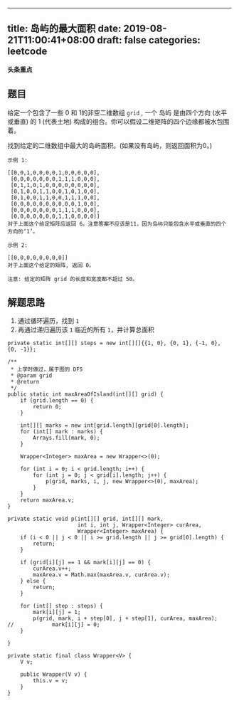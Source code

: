 
---
title: 岛屿的最大面积
date: 2019-08-21T11:00:41+08:00
draft: false
categories: leetcode
---


**头条重点**

## 题目

给定一个包含了一些 0 和 1的非空二维数组 `grid` , 一个 岛屿 是由四个方向 (水平或垂直) 的 1 (代表土地) 构成的组合。你可以假设二维矩阵的四个边缘都被水包围着。

找到给定的二维数组中最大的岛屿面积。(如果没有岛屿，则返回面积为0。)

```
示例 1:

[[0,0,1,0,0,0,0,1,0,0,0,0,0],
 [0,0,0,0,0,0,0,1,1,1,0,0,0],
 [0,1,1,0,1,0,0,0,0,0,0,0,0],
 [0,1,0,0,1,1,0,0,1,0,1,0,0],
 [0,1,0,0,1,1,0,0,1,1,1,0,0],
 [0,0,0,0,0,0,0,0,0,0,1,0,0],
 [0,0,0,0,0,0,0,1,1,1,0,0,0],
 [0,0,0,0,0,0,0,1,1,0,0,0,0]]
对于上面这个给定矩阵应返回 6。注意答案不应该是11，因为岛屿只能包含水平或垂直的四个方向的‘1’。

示例 2:

[[0,0,0,0,0,0,0,0]]
对于上面这个给定的矩阵, 返回 0。

注意: 给定的矩阵 grid 的长度和宽度都不超过 50。
```

## 解题思路

  1. 通过循环遍历，找到 `1`
  2. 再通过递归遍历该 `1` 临近的所有 `1`，并计算总面积

```
private static int[][] steps = new int[][]{{1, 0}, {0, 1}, {-1, 0}, {0, -1}};

/**
 * 上学时做过，属于图的 DFS
 * @param grid
 * @return
 */
public static int maxAreaOfIsland(int[][] grid) {
    if (grid.length == 0) {
        return 0;
    }

    int[][] marks = new int[grid.length][grid[0].length];
    for (int[] mark : marks) {
        Arrays.fill(mark, 0);
    }

    Wrapper<Integer> maxArea = new Wrapper<>(0);

    for (int i = 0; i < grid.length; i++) {
        for (int j = 0; j < grid[i].length; j++) {
            p(grid, marks, i, j, new Wrapper<>(0), maxArea);
        }
    }
    return maxArea.v;
}

private static void p(int[][] grid, int[][] mark,
                      int i, int j, Wrapper<Integer> curArea,
                      Wrapper<Integer> maxArea) {
    if (i < 0 || j < 0 || i >= grid.length || j >= grid[0].length) {
        return;
    }

    if (grid[i][j] == 1 && mark[i][j] == 0) {
        curArea.v++;
        maxArea.v = Math.max(maxArea.v, curArea.v);
    } else {
        return;
    }

    for (int[] step : steps) {
        mark[i][j] = 1;
        p(grid, mark, i + step[0], j + step[1], curArea, maxArea);
//            mark[i][j] = 0;
    }

}

private static final class Wrapper<V> {
    V v;

    public Wrapper(V v) {
        this.v = v;
    }
}
```
